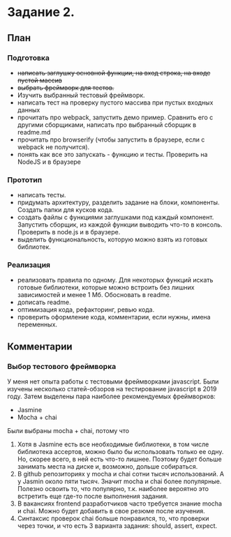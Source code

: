 # Задание 2.

## План

### Подготовка

* ~~написать заглушку основной функции, на вход строка, на входе пустой массив~~
* ~~выбрать фреймворк для тестов.~~ 
* Изучить выбранный тестовый фреймворк.
* написать тест на проверку пустого массива при пустых входных данных
* прочитать про webpack, запустить демо пример. Сравнить его с другими сборщиками, написать про выбранный сборщик в readme.md
* прочитать про browserify (чтобы запустить в браузере, если с webpack не получится).
* понять как все это запускать - функцию и тесты. Проверить на NodeJS и в браузере

### Прототип

* написать тесты.
* придумать архитектуру, разделить задание на блоки, компоненты. Создать папки для кусков кода.
* создать файлы с функциями заглушками под каждый компонент. Запустить сборщик, из каждой функции выводить что-то в консоль. Проверить в node.js и в браузере.
* выделить функциональность, которую можно взять из готовых библиотек.

### Реализация

* реализовать правила по одному. Для некоторых функций искать готовые библиотеки, которые можно встроить без лишних зависимостей и менее 1 Мб. Обосновать в readme.
* дописать readme.
* оптимизация кода, рефакторинг, ревью кода.
* проверить оформление кода, комментарии, если нужны, имена переменных.


## Комментарии

### Выбор тестового фреймворка

У меня нет опыта работы с тестовыми фреймворками javascript. Были изучены несколько статей-обзоров на тестирование javascript в 2019 году. Затем выделены пара наиболее рекомендуемых фреймворков:
* Jasmine
* Mocha + chai

Были выбраны mocha + chai, потому что
1. Хотя в Jasmine есть все необходимые библиотеки, в том числе библиотека ассертов, можно было бы использовать только ее одну. Но, скорее всего, в ней есть что-то лишнее. Поэтому будет больше занимать места на диске и, возможно, дольше собираться.
2. В github репозиториях у mocha и chai сотни тысяч использований. А у Jasmin около пяти тысяч. Значит mocha и chai более популярные. Полезно освоить то, что популярно, т.к. наиболее вероятно это встретить еще где-то после выполнения задания. 
3. В вакансиях frontend разработчиков часто требуется знание mocha и chai. Можно будет добавить в свое резюме после изучения.
4. Синтаксис проверок chai больше понравился, то, что проверки через точки, и что есть 3 варианта задания: should, assert, expect.
